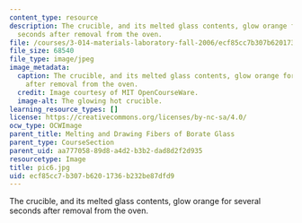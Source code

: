 ```yaml
---
content_type: resource
description: The crucible, and its melted glass contents, glow orange for several
  seconds after removal from the oven.
file: /courses/3-014-materials-laboratory-fall-2006/ecf85cc7b307b6201736b232be87dfd9_pic6.jpg
file_size: 68540
file_type: image/jpeg
image_metadata:
  caption: The crucible, and its melted glass contents, glow orange for several seconds
    after removal from the oven.
  credit: Image courtesy of MIT OpenCourseWare.
  image-alt: The glowing hot crucible.
learning_resource_types: []
license: https://creativecommons.org/licenses/by-nc-sa/4.0/
ocw_type: OCWImage
parent_title: Melting and Drawing Fibers of Borate Glass
parent_type: CourseSection
parent_uid: aa777058-89d8-a4d2-b3b2-dad8d2f2d935
resourcetype: Image
title: pic6.jpg
uid: ecf85cc7-b307-b620-1736-b232be87dfd9
---
```

The crucible, and its melted glass contents, glow orange for several seconds after removal from the oven.
